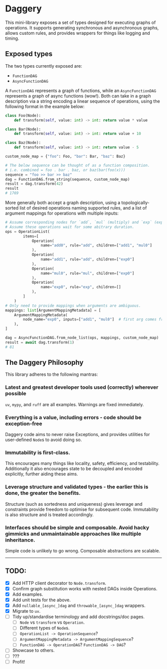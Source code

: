 # Daggery

This mini-library exposes a set of types designed for executing graphs of operations. It supports generating synchronous and asynchronous graphs, allows custom rules, and provides wrappers for things like logging and timing.

## Exposed types

The two types currently exposed are:

* `FunctionDAG`
* `AsyncFunctionDAG`

A `FunctionDAG` represents a graph of functions, while an `AsyncFunctionDAG` represents a graph of async functions (wow!). Both can take in a graph description via a string encoding a linear sequence of operations, using the following format in the example below:

```python
class Foo(Node):
    def transform(self, value: int) -> int: return value * value

class Bar(Node):
    def transform(self, value: int) -> int: return value + 10

class Baz(Node):
    def transform(self, value: int) -> int: return value - 5

custom_node_map = {"foo": Foo, "bar": Bar, "baz": Baz}

# The below sequence can be thought of as a function composition.
# i.e. combined = foo . bar . baz, or baz(bar(foo(x)))
sequence = "foo >> bar >> baz"
dag = FunctionDAG.from_string(sequence, custom_node_map)
result = dag.transform(42)
result
# 1769
```

More generally both accept a graph description, using a topologically-sorted list of desired operations naming supported rules, and a list of argument mappings for operations with multiple inputs:

```python
# Assume corresponding nodes for `add`, `mul` (multiply) and `exp` (exponentiate).
# Assume these operations wait for some abitrary duration.
ops = OperationList(
        items=[
            Operation(
                name="add0", rule="add", children=["add1", "mul0"]
            ),
            Operation(
                name="add1", rule="add", children=["exp0"]
            ),
            Operation(
                name="mul0", rule="mul", children=["exp0"]
            ),
            Operation(
                name="exp0", rule="exp", children=[]
            ),
        ]
    )
# Only need to provide mappings when arguments are ambiguous.
mappings: list[ArgumentMappingMetadata] = [
    ArgumentMappingMetadata(
        node_name="exp0", inputs=["add1", "mul0"]  # first arg comes from `add1`, second from `mul0`.
    ),
]

dag = AsyncFunctionDAG.from_node_list(ops, mappings, custom_node_map)
result = await dag.transform(1)
# 81
```

## The Daggery Philosophy

This library adheres to the following mantras:

### Latest and greatest developer tools used (correctly) wherever possible

`uv`, `mypy`, and `ruff` are all examples. Warnings are fixed immediately.

### Everything is a value, including errors - code should be exception-free

Daggery code aims to never raise Exceptions, and provides utilities for user-defined `Node`s to avoid doing so.

### Immutability is first-class.

This encourages many things like locality, safety, efficiency, and testability. Additionally it also encourages state to be decoupled and encoded explicitly, further aiding these aims.

### Leverage structure and validated types - the earlier this is done, the greater the benefits.

Structure (such as sortedness and uniqueness) gives leverage and constraints provide freedom to optimise for subsequent code. Immutability is also structure and is treated accordingly.

### Interfaces should be simple and composable. Avoid hacky gimmicks and unmaintainable approaches like multiple inheritance.

Simple code is unlikely to go wrong. Composable abstractions are scalable.

--------

## TODO:

- [X] Add HTTP client decorator to `Node.transform`.
- [X] Confirm graph substitution works with nested DAGs inside Operations.
- [X] Add examples.
- [X] Add unit tests for the above.
- [X] Add `nullable_[async_]dag` and `throwable_[async_]dag` wrappers.
- [X] Migrate to `uv`.
- [ ] Tidy up/standardise terminology and add docstrings/doc pages.
    - [ ] `Node` vs `transform` vs `Operation`.
    - [ ] Different types of `Node`s.
    - [ ] `OperationList -> OperationSequence`?
    - [ ] `ArgumentMappingMetadata -> ArgumentMappingSequence`?
    - [ ] `FunctionDAG -> OperationDAG`? `FunctionDAG -> DAG`?
- [ ] Showcase to others.
- [ ] ???
- [ ] Profit!
